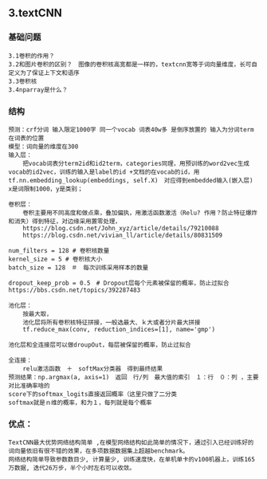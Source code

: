 ## 3.textCNN
### 基础问题
    3.1卷积的作用？
    3.2和图片卷积的区别？　图像的卷积核高宽都是一样的，textcnn宽等于词向量维度，长可自定义为了保证上下文和语序
    3.3卷积核
    3.4nparray是什么？

### 结构
    预测：crf分词 输入限定1000字 同一个vocab 词表40w多 是倒序放置的 输入为分词term在词表的位置
    模型：词向量的维度在300
    输入层：
        把vocab词表分term2id和id2term，categories同理，用预训练的word2vec生成vocab的id2vec，训练的输入是label的id +文档的在vocab的id，用　tf.nn.embedding_lookup(embeddings, self.X)　对应得到embedded输入(嵌入层) x是词限制1000，y是类别；

    卷积层：
        卷积主要用不同高度和做点乘，叠加偏执，用激活函数激活（Relu? 作用？防止特征爆炸和消失）得到特征，对边缘采用置零处理，
        https://blog.csdn.net/John_xyz/article/details/79210088
        https://blog.csdn.net/vivian_ll/article/details/80831509

    num_filters = 128 # 卷积核数量
    kernel_size = 5 # 卷积核大小
    batch_size = 128　＃　每次训练采用样本的数量

    dropout_keep_prob = 0.5　# Dropout层每个元素被保留的概率，防止过拟合　https://bbs.csdn.net/topics/392287483

    池化层：
        按最大取，
        池化层将所有卷积核特征拼接，一般选最大、ｋ大或者分片最大拼接
        tf.reduce_max(conv, reduction_indices=[1], name='gmp')

    池化层和全连接层可以做droupOut，每层被保留的概率，防止过拟合

    全连接：
        relu激活函数　＋　softMax分类器　得到最终结果
    预测结果：np.argmax(a, axis=1)　返回　行/列　最大值的索引　１：行　０：列 ，主要对比准确率啥的
    score下的softmax_logits直接返回概率（这里只做了二分类
    softmax就是ｎ维的概率，和为１，每列就是每个概率

### 优点：
    TextCNN最大优势网络结构简单 ,在模型网络结构如此简单的情况下，通过引入已经训练好的词向量依旧有很不错的效果，在多项数据数据集上超越benchmark。
    网络结构简单导致参数数目少, 计算量少, 训练速度快，在单机单卡的v100机器上，训练165万数据, 迭代26万步，半个小时左右可以收敛。